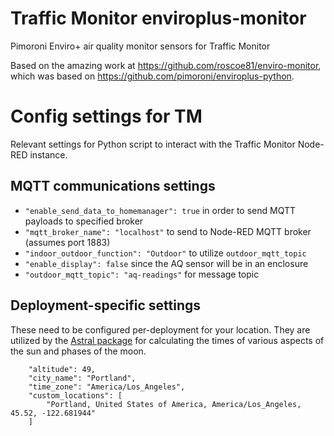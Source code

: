 # Traffic Monitor enviroplus-monitor
Pimoroni Enviro+ air quality monitor sensors for Traffic Monitor

Based on the amazing work at https://github.com/roscoe81/enviro-monitor, which was based on https://github.com/pimoroni/enviroplus-python.

# Config settings for TM
Relevant settings for Python script to interact with the Traffic Monitor Node-RED instance.

## MQTT communications settings
- `"enable_send_data_to_homemanager": true` in order to send MQTT payloads to specified broker
- `"mqtt_broker_name": "localhost"` to send to Node-RED MQTT broker (assumes port 1883)
- `"indoor_outdoor_function": "Outdoor"` to utilize `outdoor_mqtt_topic`
- `"enable_display": false` since the AQ sensor will be in an enclosure
- `"outdoor_mqtt_topic": "aq-readings"` for message topic

## Deployment-specific settings
These need to be configured per-deployment for your location.  They are utilized by the [Astral package]([url](https://astral.readthedocs.io/en/stable/index.html)) for calculating the times of various aspects of the sun and phases of the moon.

```
    "altitude": 49,
    "city_name": "Portland",
    "time_zone": "America/Los_Angeles",
    "custom_locations": [
        "Portland, United States of America, America/Los_Angeles, 45.52, -122.681944"
    ]
```
